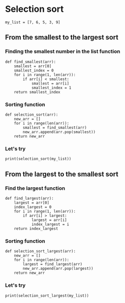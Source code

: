 # Selection sort
```
my_list = [7, 6, 5, 3, 9]
```
## From the smallest to the largest sort
### Finding the smallest number in the list function
```
def find_smallest(arr):
    smallest = arr[0]
    smallest_index = 0
    for i in range(1, len(arr)):
        if arr[i] < smallest:
            smallest = arr[i]
            smallest_index = 1
    return smallest_index
```
### Sorting function 
```
def selection_sort(arr):
    new_arr = []
    for i in range(len(arr)):
        smallest = find_smallest(arr)
        new_arr.append(arr.pop(smallest))
    return new_arr
```
### Let's try
```
print(selection_sort(my_list))
```
## From the largest to the smallest sort
### Find the largest function
```
def find_largest(arr):
    largest = arr[0]
    index_largest = 0
    for i in range(1, len(arr)):
        if arr[i] > largest:
            largest = arr[i]
            index_largest = i
    return index_largest
```
### Sorting function
```
def selection_sort_largest(arr):
    new_arr = []
    for i in range(len(arr)):
        largest = find_largest(arr)
        new_arr.append(arr.pop(largest))
    return new_arr
```
### Let's try
```
print(selection_sort_largest(my_list))
```
